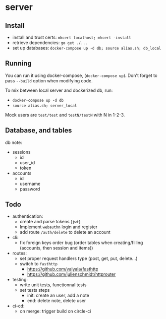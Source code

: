 # server

## Install

- install and trust certs: `mkcert localhost; mkcert -install`
- retrieve dependencies: `go get ./...`
- set up databases: `docker-compose up -d db; source alias.sh; db_local`

## Running

You can run it using docker-compose, (`docker-compose up`).
Don't forget to pass `--build` option when modifying code.

To mix between local server and dockerized db, run:

- `docker-compose up -d db`
- `source alias.sh; server_local`

Mock users are `test/test` and `testN/testN` with N in 1-2-3.

## Database, and tables

db note:
- sessions
  - id
  - user_id
  - token
- accounts
  - id
  - username
  - password


## Todo

- authentication:
  - create and parse tokens (`jwt`)
  - Implement `webauthn` login and register
  - add route `/auth/delete` to delete an account
- cli:
  - fix foreign keys order bug (order tables when creating/filling (accounts, then session and items))
- routes:
  - set proper request handlers type (post, get, put, delete...)
  - switch to `fasthttp`
    - https://github.com/valyala/fasthttp
    - https://github.com/julienschmidt/httprouter
- testing:
  - write unit tests, functionnal tests
  - set tests steps
    - init: create an user, add a note
    - end: delete note, delete user
- ci-cd:
  - on merge: trigger build on circle-ci
